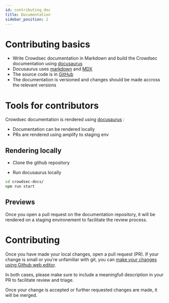 ```yaml
---
id: contributing_doc
title: Documentation
sidebar_position: 2
---
```


# Contributing basics

 - Write Crowdsec documentation in Markdown and build the Crowdsec documentation using [docusaurus](https://docusaurus.io/)
 - Docusaurus uses [markdown](https://docusaurus.io/docs/markdown-features) and [MDX](https://docusaurus.io/docs/markdown-features/react)
 - The source code is in [GitHub](https://github.com/crowdsecurity/crowdsec-docs)
 - The documentation is versioned and changes should be made accross the relevant versions

# Tools for contributors

Crowdsec documentation is rendered using [docusaurus](https://docusaurus.io/) :
 - Documentation can be rendered locally
 - PRs are rendered using amplify to staging env

## Rendering locally

 - Clone the github repository

 - Run docusaurus locally

```bash
cd crowdsec-docs/
npm run start
```

## Previews

Once you open a pull request on the documentation repository, it will be rendered on a staging environement to facilitate the review process.

# Contributing

Once you have made your local changes, open a pull request (PR).
If your change is small or you're unfamiliar with git, you can [make your changes using Github web editor](https://docs.github.com/en/repositories/working-with-files/managing-files/editing-files).

In both cases, please make sure to include a meaningfull description in your PR to facilitate review and triage.

Once your change is accepted or further requested changes are made, it will be merged.

